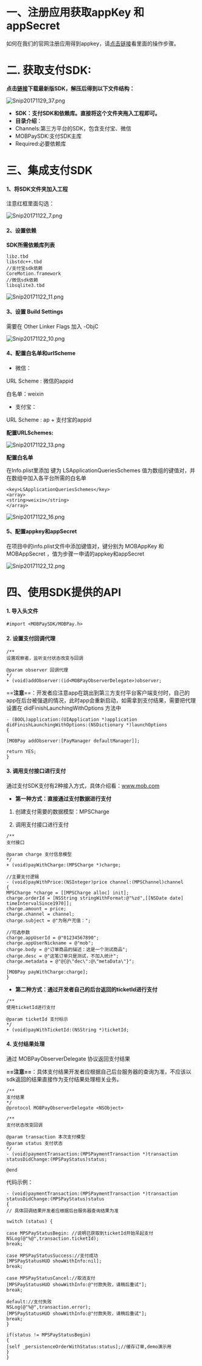 
一、注册应用获取appKey 和 appSecret
===
如何在我们的官网注册应用得到appkey，请[点击链接](http://bbs.mob.com/forum.php?mod=viewthread&tid=8212&extra=page%3D1)看里面的操作步骤。

二. 获取支付SDK:
===

**点击[链接](http://mob.com/downloadDetail/PaySDK/ios)下载最新版SDK，解压后得到以下文件结构：**

![Snip20171129_37.png](http://upload-images.jianshu.io/upload_images/4131265-ff33a5e2fe7a1cb2.png?imageMogr2/auto-orient/strip%7CimageView2/2/w/1240)

- **SDK：支付SDK和依赖库。直接将这个文件夹拖入工程即可。**
- **目录介绍**：
- Channels:第三方平台的SDK，包含支付宝、微信
- MOBPaySDK:支付SDK主库
- Required:必要依赖库

三、集成支付SDK
===

#### 1、将SDK文件夹加入工程

注意红框里面勾选：

![Snip20171122_7.png](http://upload-images.jianshu.io/upload_images/4131265-28aed6404b4172a5.png?imageMogr2/auto-orient/strip%7CimageView2/2/w/1240)

#### 2、设置依赖

**SDK所需依赖库列表**

```
libz.tbd
libstdc++.tbd
//支付宝sdk依赖
CoreMotion.framework
//微信sdk依赖
libsqlite3.tbd
```

![Snip20171122_11.png](http://upload-images.jianshu.io/upload_images/4131265-2be56130bb725739.png?imageMogr2/auto-orient/strip%7CimageView2/2/w/1240)

#### 3、设置 Build Settings

需要在 Other Linker Flags 加入 -ObjC

![Snip20171122_10.png](http://upload-images.jianshu.io/upload_images/4131265-552d5fc15d1894f9.png?imageMogr2/auto-orient/strip%7CimageView2/2/w/1240)

#### 4、配置白名单和urlScheme

- 微信：

URL Scheme : 微信的appid

白名单：weixin

- 支付宝：

URL Scheme : ap + 支付宝的appid

**配置URLSchemes:**

![Snip20171122_13.png](http://upload-images.jianshu.io/upload_images/4131265-58d4b304c40715e6.png?imageMogr2/auto-orient/strip%7CimageView2/2/w/1240)

**配置白名单**

在Info.plist里添加 键为 LSApplicationQueriesSchemes 值为数组的键值对，并在数组中加入各平台所需的白名单


```
<key>LSApplicationQueriesSchemes</key>
<array>
<string>weixin</string>
</array>
```

![Snip20171122_16.png](http://upload-images.jianshu.io/upload_images/4131265-ae807099bb9b39db.png?imageMogr2/auto-orient/strip%7CimageView2/2/w/1240)

#### 5、配置appkey和appSecret

在项目中的info.plist文件中添加键值对，键分别为 MOBAppKey 和 MOBAppSecret ，值为步骤一申请的appkey和appSecret

![Snip20171122_12.png](http://upload-images.jianshu.io/upload_images/4131265-4572369c79bac1ac.png?imageMogr2/auto-orient/strip%7CimageView2/2/w/1240)

四、使用SDK提供的API
===

#### 1. 导入头文件

```
#import <MOBPaySDK/MOBPay.h>
```

#### 2. 设置支付回调代理

```
/**
设置观察者，监听支付状态改变与回调

@param observer 回调代理
*/
+ (void)addObserver:(id<MOBPayObserverDelegate>)observer;
```

==**注意**==：开发者应注意app在跳出到第三方支付平台客户端支付时，自己的app在后台被强退的情况，此时app会重新启动，如需拿到支付结果，需要把代理设置在 didFinishLaunchingWithOptions 方法中

```
- (BOOL)application:(UIApplication *)application didFinishLaunchingWithOptions:(NSDictionary *)launchOptions
{

[MOBPay addObserver:[PayManager defaultManager]];

return YES;
}
```

#### 3. 调用支付接口进行支付

通过支付SDK支付有2种接入方式，具体介绍看：www.mob.com


- **第一种方式：直接通过支付数据进行支付**

1. 创建支付需要的数据模型：MPSCharge

2. 调用支付接口进行支付

```
/**
支付接口

@param charge 支付信息模型
*/
+ (void)payWithCharge:(MPSCharge *)charge;
```

```
//主要支付逻辑
- (void)payWithPrice:(NSInteger)price channel:(MPSChannel)channel
{
MPSCharge *charge = [[MPSCharge alloc] init];
charge.orderId = [NSString stringWithFormat:@"%zd",[[NSDate date] timeIntervalSince1970]];
charge.amount = price;
charge.channel = channel;
charge.subject = @"为账户充值：";

//可选参数
charge.appUserId = @"01234567890";
charge.appUserNickname = @"mob";
charge.body = @"订单商品的描述：这是一个测试商品";
charge.desc = @"这笔订单只是测试，不加入统计";
charge.metadata = @"@{@\"dec\":@\"metaData\"}";

[MOBPay payWithCharge:charge];
}
```

- **第二种方式：通过开发者自己的后台返回的ticketId进行支付**

```
/**
使用ticketId进行支付

@param ticketId 支付标示
*/
+ (void)payWithTicketId:(NSString *)ticketId;
```

#### 4. 支付结果处理

通过 MOBPayObserverDelegate 协议返回支付结果

**==注意==**：具体支付结果开发者应根据自己后台服务器的查询为准，不应该以sdk返回的结果直接作为支付结果处理相关业务。

```
/**
支付结果
*/
@protocol MOBPayObserverDelegate <NSObject>

/**
支付状态改变回调

@param transaction 本次支付模型
@param status 支付状态
*/
- (void)paymentTransaction:(MPSPaymentTransaction *)transaction statusDidChange:(MPSPayStatus)status;

@end
```

代码示例：

```
- (void)paymentTransaction:(MPSPaymentTransaction *)transaction statusDidChange:(MPSPayStatus)status
{
// 具体回调结果开发者应根据后台服务器查询结果为准

switch (status) {

case MPSPayStatusBegin: //说明已获取到ticketId开始吊起支付
NSLog(@"%@",transaction.ticketId);
break;

case MPSPayStatusSuccess://支付成功
[MPSPayStatusHUD showWithInfo:nil];
break;

case MPSPayStatusCancel://取消支付
[MPSPayStatusHUD showWithInfo:@"付款失败，请稍后重试"];
break;

default://支付失败
NSLog(@"%@",transaction.error);
[MPSPayStatusHUD showWithInfo:@"付款失败，请稍后重试"];
break;
}

if(status != MPSPayStatusBegin)
{
[self _persistenceOrderWithStatus:status];//缓存订单,demo演示用
}
}
```


